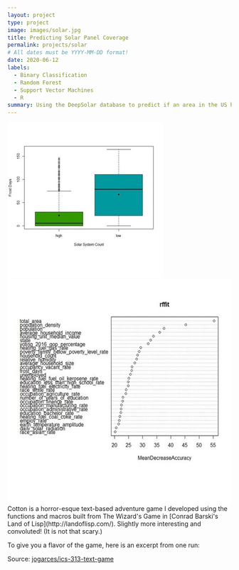 ```yaml
---
layout: project
type: project
image: images/solar.jpg
title: Predicting Solar Panel Coverage
permalink: projects/solar
# All dates must be YYYY-MM-DD format!
date: 2020-06-12
labels:
  - Binary Classification
  - Random Forest
  - Support Vector Machines
  - R
summary: Using the DeepSolar database to predict if an area in the US has a high or low level of solar panels present.
---
```


<div class="ui medium rounded images">
  <img class="ui image" src="../images/frost.jpg">
  <img class="ui image" src="../images/rf.jpg">
</div>
Cotton is a horror-esque text-based adventure game I developed using the functions and macros built from The Wizard's Game in [Conrad Barski's Land of Lisp](http://landoflisp.com/). Slightly more interesting and convoluted! (It is not that scary.)

To give you a flavor of the game, here is an excerpt from one run:

Source: <a href="https://github.com/jogarces/ics-313-text-game"><i class="large github icon "></i>jogarces/ics-313-text-game</a>

